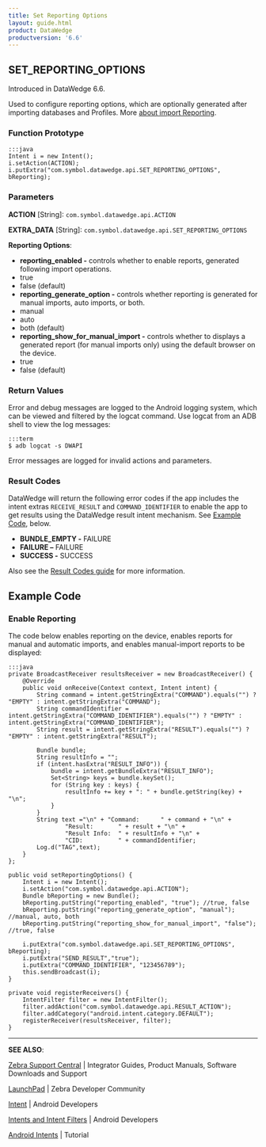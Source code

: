 ```yaml
---
title: Set Reporting Options 
layout: guide.html
product: DataWedge
productversion: '6.6'
---
```


## SET_REPORTING_OPTIONS

Introduced in DataWedge 6.6.

Used to configure reporting options, which are optionally generated after importing databases and Profiles. More [about import Reporting](../../settings/#reporting).

### Function Prototype

	:::java
	Intent i = new Intent();
	i.setAction(ACTION);
	i.putExtra("com.symbol.datawedge.api.SET_REPORTING_OPTIONS", bReporting);

### Parameters

**ACTION** [String]: `com.symbol.datawedge.api.ACTION`

**EXTRA_DATA** [String]: `com.symbol.datawedge.api.SET_REPORTING_OPTIONS`

**Reporting Options**:
* **reporting_enabled -** controls whether to enable reports, generated following import operations. 
 * true
 * false (default)
* **reporting_generate_option -** controls whether reporting is generated for manual imports, auto imports, or both.
 * manual
 * auto
 * both (default)
* **reporting_show_for_manual_import -** controls whether to displays a generated report (for manual imports only) using the default browser on the device. 
 * true
 * false (default)

### Return Values

Error and debug messages are logged to the Android logging system, which can be viewed and filtered by the logcat command. Use logcat from an ADB shell to view the log messages:

	:::term
	$ adb logcat -s DWAPI

Error messages are logged for invalid actions and parameters.

### Result Codes
 
DataWedge will return the following error codes if the app includes the intent extras `RECEIVE_RESULT` and `COMMAND_IDENTIFIER` to enable the app to get results using the DataWedge result intent mechanism. See [Example Code](#example), below.

* **BUNDLE_EMPTY -** FAILURE
* **FAILURE –** FAILURE
* **SUCCESS -** SUCCESS

Also see the [Result Codes guide](../resultinfo) for more information. 

## Example Code

### Enable Reporting

The code below enables reporting on the device, enables reports for manual and automatic imports, and enables manual-import reports to be displayed: 

	:::java
	private BroadcastReceiver resultsReceiver = new BroadcastReceiver() {
	    @Override
	    public void onReceive(Context context, Intent intent) {
	        String command = intent.getStringExtra("COMMAND").equals("") ? "EMPTY" : intent.getStringExtra("COMMAND");
	        String commandIdentifier = intent.getStringExtra("COMMAND_IDENTIFIER").equals("") ? "EMPTY" : intent.getStringExtra("COMMAND_IDENTIFIER");
	        String result = intent.getStringExtra("RESULT").equals("") ? "EMPTY" : intent.getStringExtra("RESULT");

	        Bundle bundle;
	        String resultInfo = "";
	        if (intent.hasExtra("RESULT_INFO")) {
	            bundle = intent.getBundleExtra("RESULT_INFO");
	            Set<String> keys = bundle.keySet();
	            for (String key : keys) {
	                resultInfo += key + ": " + bundle.getString(key) + "\n";
	            }
	        }
	        String text ="\n" + "Command:      " + command + "\n" +
	                "Result:       " + result + "\n" +
	                "Result Info:  " + resultInfo + "\n" +
	                "CID:          " + commandIdentifier;
	        Log.d("TAG",text);
	    }
	};

	public void setReportingOptions() {
	    Intent i = new Intent();
	    i.setAction("com.symbol.datawedge.api.ACTION");
	    Bundle bReporting = new Bundle();
	    bReporting.putString("reporting_enabled", "true"); //true, false
	    bReporting.putString("reporting_generate_option", "manual"); //manual, auto, both
	    bReporting.putString("reporting_show_for_manual_import", "false"); //true, false

	    i.putExtra("com.symbol.datawedge.api.SET_REPORTING_OPTIONS", bReporting);
	    i.putExtra("SEND_RESULT","true");
	    i.putExtra("COMMAND_IDENTIFIER", "123456789");
	    this.sendBroadcast(i);
	}
	 
	private void registerReceivers() {
	    IntentFilter filter = new IntentFilter();
	    filter.addAction("com.symbol.datawedge.api.RESULT_ACTION");
	    filter.addCategory("android.intent.category.DEFAULT");
	    registerReceiver(resultsReceiver, filter);
	}


<!-- PRIOR EXAMPLE GIVEN BY ENGINEERING (replaced by above 12/15/17)
	:::java
	Intent i = new Intent();
	i.setAction(ACTION);

	Bundle bReporting = new Bundle();
	bReporting.putString("reporting_enabled", "false"); //true, false
	bReporting.putString("reporting_generate_option", "both"); //manual, auto, both
	bReporting.putString("reporting_show_for_manual_import", "true"); //true, false

	i.putExtra("com.symbol.datawedge.api.SET_REPORTING_OPTIONS", bReporting);
	i.putExtra(ACTION_EXTRA_SEND_RESULT,"true");
	i.putExtra("COMMAND_IDENTIFIER", "123456789");
	this.sendBroadcast(i);

 -->



-----

**SEE ALSO**:

[Zebra Support Central](https://www.zebra.com/us/en/support-downloads.html) | Integrator Guides, Product Manuals, Software Downloads and Support

[LaunchPad](https://developer.zebra.com/welcome) | Zebra Developer Community

[Intent](https://developer.android.com/reference/android/content/Intent.html) | Android Developers

[Intents and Intent Filters](http://developer.android.com/guide/components/intents-filters.html) | Android Developers

[Android Intents](http://www.vogella.com/tutorials/AndroidIntent/article.html) | Tutorial
